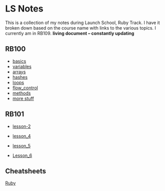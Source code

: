 # LS Notes

This is a collection of my notes during Launch School, Ruby Track. I have it broken down based on the course name with links to the various topics.  I currently am in RB109.
 **living document – constantly updating**

## RB100

- [basics](🍄RB100-Ruby/basics.md)
- [variables](🍄RB100-Ruby/variables.md)
- [arrays](🍄RB100-Ruby/arrays.md)
- [hashes](🍄RB100-Ruby/hashes.md)
- [loops](🍄RB100-Ruby/loops.md)
- [flow_control](🍄RB100-Ruby/flow_control.md)
- [methods](🍄RB100-Ruby/methods.md)
- [more stuff](🍄RB100-Ruby/more_stuff.md)

## RB101

- [lesson-2](🚀RB101-Programming-Foundations/Lesson_2)
- [lesson_4](🚀RB101-Programming-Foundations/Lesson_4)
- [lesson_5](🚀RB101-Programming-Foundations/Lesson_5)

- [Lesson_6](🚀RB101-Programming-Foundations/lesson_6)

## Cheatsheets

[Ruby](./cheatsheets/ruby-review.md)
